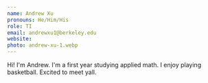 ```yaml
---
name: Andrew Xu
pronouns: He/Him/His
role: TI
email: andrewxu1@berkeley.edu
website: 
photo: andrew-xu-1.webp
---
```


Hi! I'm Andrew. I'm a first year studying applied math. I enjoy playing basketball. Excited to meet yall.